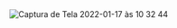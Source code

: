 ## 

![Captura de Tela 2022-01-17 às 10 32 44](https://user-images.githubusercontent.com/65136543/149778289-6c24fa51-d742-4826-b58f-366c164ef6fa.png)

